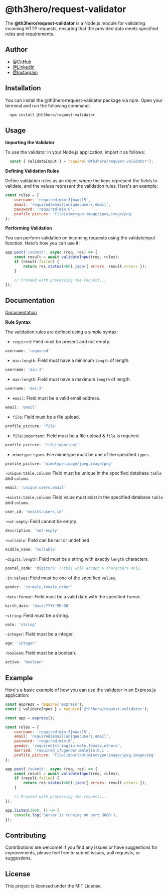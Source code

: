 
# @th3hero/request-validator

The **@th3hero/request-validator** is a Node.js module for validating incoming HTTP requests, ensuring that the provided data meets specified rules and requirements.


## Author

- [@GitHub](https://github.com/th3hero)
- [@LinkedIn](https://www.linkedin.com/in/thealokkumarsingh/)
- [@Instagram](https://www.instagram.com/thealokkumarsingh/)


## Installation
You can install the @th3hero/request-validator package via npm. Open your terminal and run the following command:

```bash
  npm install @th3hero/request-validator
```

## Usage
**Importing the Validator**

To use the validator in your Node.js application, import it as follows:

```javascript
  const { validateInput } = require('@th3hero/request-validator');
```

**Defining Validation Rules**

Define validation rules as an object where the keys represent the fields to validate, and the values represent the validation rules. Here's an example:

```javascript
const rules = {
    username: 'required|min:3|max:15',
    email: 'required|email|unique:users,email',
    password: 'required|min:8',
    profile_picture: 'file|mimetype:image/jpeg,image/png'
};
```

**Performing Validation**

You can perform validation on incoming requests using the validateInput function. Here's how you can use it:

```javascript
app.post('/submit', async (req, res) => {
    const result = await validateInput(req, rules);
    if (result.failed) {
        return res.status(400).json({ errors: result.errors });
    }

    // Proceed with processing the request...
});
```
## Documentation
[Documentation](https://github.com/th3hero/request-validator)

**Rule Syntax**

The validation rules are defined using a simple syntax:

- `required`: Field must be present and not empty.
```javascript
username: 'required'
```
- `min:length`: Field must have a minimum `length` of length.
```javascript
username: 'min:3'
```
- `max:length`: Field must have a maximum `length` of length.
```javascript
username: 'max:3'
```
- `email`: Field must be a valid email address.
```javascript
email: 'email'
```
- `file`: Field must be a file upload.
```javascript
profile_picture: 'file'
```
- `file|important`: Field must be a file upload & `file` is required.
```javascript
profile_picture: 'file|important'
```
- `mimetype:types`: File mimetype must be one of the specified `types`.
```javascript
profile_picture: 'mimetype:image/jpeg,image/png'
```
-`unique:table,column`: Field must be unique in the specified database `table` and `column`.
```javascript
email: 'unique:users,email'
```
-`exists:table,column`: Field value must exist in the specified database `table` and `column`.
```javascript
user_id: 'exists:users,id'
```
-`not-empty`: Field cannot be empty.
```javascript
description: 'not-empty'
```
-`nullable`: Field can be null or undefined.
```javascript
middle_name: 'nullable'
```
-`digits:length`: Field must be a string with exactly `length` characters.
```javascript
postal_code: 'digits:6' //this will accept 6 characters only.
```
-`in:values`: Field must be one of the specified `values`.
```javascript
gender: 'in:male,female,other'
```
-`date:format`: Field must be a valid date with the specified `format`.
```javascript
birth_date: 'date:YYYY-MM-DD'
```
-`string`: Field must be a string.
```javascript
note: 'string'
```
-`integer`: Field must be a integer.
```javascript
age: 'integer'
```
-`boolean`: Field must be a boolean.
```javascript
active: 'boolean'
```

## Example
Here's a basic example of how you can use the validator in an Express.js application:

```javascript
const express = require('express');
const { validateInput } = require('@th3hero/request-validator');

const app = express();

const rules = {
    username: 'required|min:3|max:15',
    email: 'required|email|unique:users,email',
    password: 'required|min:8',
    gender: 'required|string|in:male,female,others',
    married: 'required_if:gender,male|in:0,1',
    profile_picture: 'file|important|mimetype:image/jpeg,image/png'
};

app.post('/submit', async (req, res) => {
    const result = await validateInput(req, rules);
    if (result.failed) {
        return res.status(400).json({ errors: result.errors });
    }

    // Proceed with processing the request...
});

app.listen(3000, () => {
    console.log('Server is running on port 3000');
});
```

## Contributing
Contributions are welcome! If you find any issues or have suggestions for improvements, please feel free to submit issues, pull requests, or suggestions.

## License
This project is licensed under the MIT License.